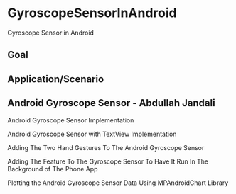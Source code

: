 # GyroscopeSensorInAndroid
Gyroscope Sensor in Android

## Goal

## Application/Scenario

## Android Gyroscope Sensor - Abdullah Jandali
Android Gyroscope Sensor Implementation

Android Gyroscope Sensor with TextView Implementation

Adding The Two Hand Gestures To The Android Gyroscope Sensor

Adding The Feature To The Gyroscope Sensor To Have It Run In The Background of The Phone App

Plotting the Android Gyroscope Sensor Data Using MPAndroidChart Library
